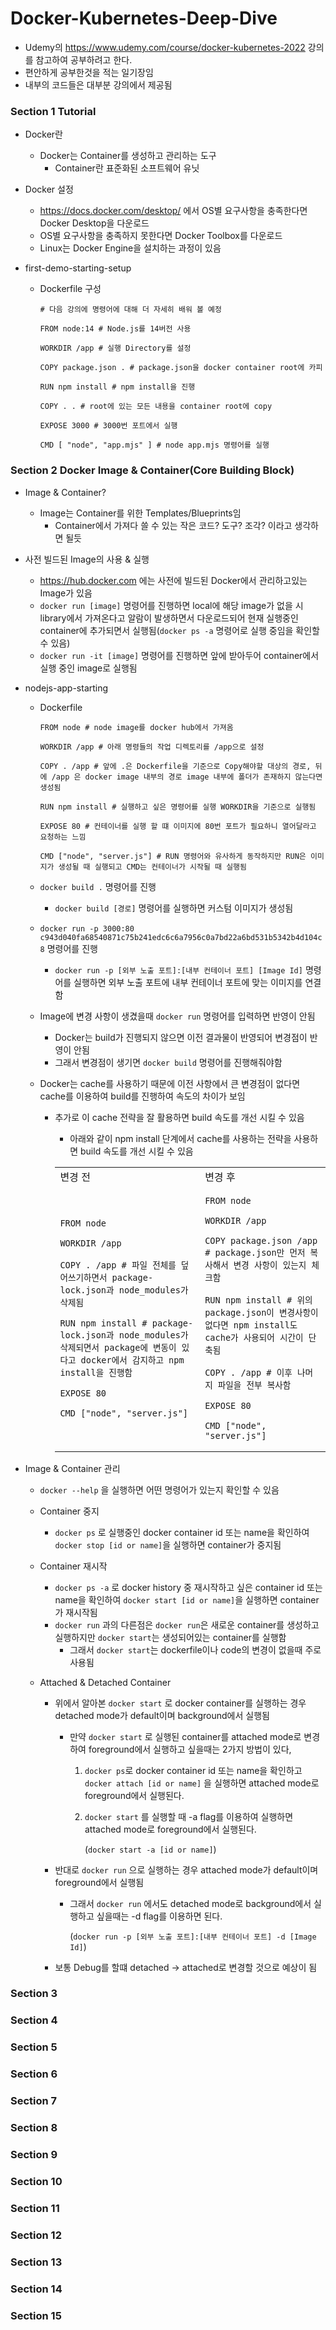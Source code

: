 # Docker-Kubernetes-Deep-Dive

-   Udemy의 https://www.udemy.com/course/docker-kubernetes-2022 강의를 참고하여 공부하려고 한다.
-   편안하게 공부한것을 적는 일기장임
-   내부의 코드들은 대부분 강의에서 제공됨

### Section 1 Tutorial

-   Docker란

    -   Docker는 Container를 생성하고 관리하는 도구
        -   Container란 표준화된 소프트웨어 유닛

-   Docker 설정

    -   https://docs.docker.com/desktop/ 에서 OS별 요구사항을 충족한다면 Docker Desktop을 다운로드
    -   OS별 요구사항을 충족하지 못한다면 Docker Toolbox를 다운로드
    -   Linux는 Docker Engine을 설치하는 과정이 있음

-   first-demo-starting-setup

    -   Dockerfile 구성

        ```docker
        # 다음 강의에 명령어에 대해 더 자세히 배워 볼 예정

        FROM node:14 # Node.js를 14버전 사용

        WORKDIR /app # 실행 Directory를 설정

        COPY package.json . # package.json을 docker container root에 카피

        RUN npm install # npm install을 진행

        COPY . . # root에 있는 모든 내용을 container root에 copy

        EXPOSE 3000 # 3000번 포트에서 실행

        CMD [ "node", "app.mjs" ] # node app.mjs 명령어를 실행
        ```

### Section 2 Docker Image & Container(Core Building Block)

-   Image & Container?

    -   Image는 Container를 위한 Templates/Blueprints임
        -   Container에서 가져다 쓸 수 있는 작은 코드? 도구? 조각? 이라고 생각하면 될듯

-   사전 빌드된 Image의 사용 & 실행

    -   https://hub.docker.com 에는 사전에 빌드된 Docker에서 관리하고있는 Image가 있음
    -   `docker run [image]` 명령어를 진행하면 local에 해당 image가 없을 시 library에서 가져온다고 알람이 발생하면서 다운로드되어 현재 실행중인 container에 추가되면서 실행됨(`docker ps -a` 명령어로 실행 중임을 확인할 수 있음)
    -   `docker run -it [image]` 명령어를 진행하면 앞에 받아두어 container에서 실행 중인 image로 실행됨

-   nodejs-app-starting

    -   Dockerfile

        ```docker
        FROM node # node image를 docker hub에서 가져옴

        WORKDIR /app # 아래 명령들의 작업 디렉토리를 /app으로 설정

        COPY . /app # 앞에 .은 Dockerfile을 기준으로 Copy해야할 대상의 경로, 뒤에 /app 은 docker image 내부의 경로 image 내부에 폴더가 존재하지 않는다면 생성됨

        RUN npm install # 실행하고 싶은 명령어를 실행 WORKDIR을 기준으로 실행됨

        EXPOSE 80 # 컨테이너를 실행 할 떄 이미지에 80번 포트가 필요하니 열어달라고 요청하는 느낌

        CMD ["node", "server.js"] # RUN 명령어와 유사하게 동작하지만 RUN은 이미지가 생성될 때 실행되고 CMD는 컨테이너가 시작될 때 실행됨
        ```

    -   `docker build .` 명령어를 진행
        -   `docker build [경로]` 명령어를 실행하면 커스텀 이미지가 생성됨
    -   `docker run -p 3000:80 c943d040fa68540871c75b241edc6c6a7956c0a7bd22a6bd531b5342b4d104c8` 명령어를 진행

        -   `docker run -p [외부 노출 포트]:[내부 컨테이너 포트] [Image Id]` 명령어를 실행하면 외부 노출 포트에 내부 컨테이너 포트에 맞는 이미지를 연결함

    -   Image에 변경 사항이 생겼을때 `docker run` 명령어를 입력하면 반영이 안됨
        -   Docker는 build가 진행되지 않으면 이전 결과물이 반영되어 변경점이 반영이 안됨
        -   그래서 변경점이 생기면 `docker build` 명령어를 진행해줘야함
    -   Docker는 cache를 사용하기 때문에 이전 사항에서 큰 변경점이 없다면 cache를 이용하여 build를 진행하여 속도의 차이가 보임

        -   추가로 이 cache 전략을 잘 활용하면 build 속도를 개선 시킬 수 있음

            -   아래와 같이 npm install 단계에서 cache를 사용하는 전략을 사용하면 build 속도를 개선 시킬 수 있음

            <table>
            <tr>
            <td> 변경 전 </td> <td> 변경 후 </td>
            </tr>
            <tr>
            <td>

            ```docker
            FROM node

            WORKDIR /app

            COPY . /app # 파일 전체를 덮어쓰기하면서 package-lock.json과 node_modules가 삭제됨

            RUN npm install # package-lock.json과 node_modules가 삭제되면서 package에 변동이 있다고 docker에서 감지하고 npm install을 진행함

            EXPOSE 80

            CMD ["node", "server.js"]
            ```

            </td>
            <td>

            ```docker
            FROM node

            WORKDIR /app

            COPY package.json /app # package.json만 먼저 복사해서 변경 사항이 있는지 체크함

            RUN npm install # 위의 package.json이 변경사항이 없다면 npm install도 cache가 사용되어 시간이 단축됨

            COPY . /app # 이후 나머지 파일을 전부 복사함

            EXPOSE 80

            CMD ["node", "server.js"]
            ```

            </td>
            </tr>
            </table>

-   Image & Container 관리

    -   `docker --help` 을 실행하면 어떤 명령어가 있는지 확인할 수 있음
    -   Container 중지
        -   `docker ps` 로 실행중인 docker container id 또는 name을 확인하여 `docker stop [id or name]`을 실행하면 container가 중지됨
    -   Container 재시작
        -   `docker ps -a` 로 docker history 중 재시작하고 싶은 container id 또는 name을 확인하여 `docker start [id or name]`을 실행하면 container가 재시작됨
        -   `docker run` 과의 다른점은 `docker run`은 새로운 container를 생성하고 실행하지만 `docker start`는 생성되어있는 container를 실행함
            -   그래서 `docker start`는 dockerfile이나 code의 변경이 없을때 주로 사용됨
    -   Attached & Detached Container

        -   위에서 알아본 `docker start` 로 docker container를 실행하는 경우 detached mode가 default이며 background에서 실행됨
            -   만약 `docker start` 로 실행된 container를 attached mode로 변경하여 foreground에서 실행하고 싶을때는 2가지 방법이 있다,
                1.  `docker ps`로 docker container id 또는 name을 확인하고 `docker attach [id or name]` 을 실행하면 attached mode로 foreground에서 실행된다.
                2.  `docker start` 를 실행할 때 -a flag를 이용하여 실행하면 attached mode로 foreground에서 실행된다.

                    (`docker start -a [id or name]`)
        -   반대로 `docker run` 으로 실행하는 경우 attached mode가 default이며 foreground에서 실행됨

            -   그래서 `docker run` 에서도 detached mode로 background에서 실행하고 싶을때는 -d flag를 이용하면 된다.

                (`docker run -p [외부 노출 포트]:[내부 컨테이너 포트] -d [Image Id]`)

        -   보통 Debug를 할떄 detached -> attached로 변경할 것으로 예상이 됨

### Section 3

### Section 4

### Section 5

### Section 6

### Section 7

### Section 8

### Section 9

### Section 10

### Section 11

### Section 12

### Section 13

### Section 14

### Section 15
